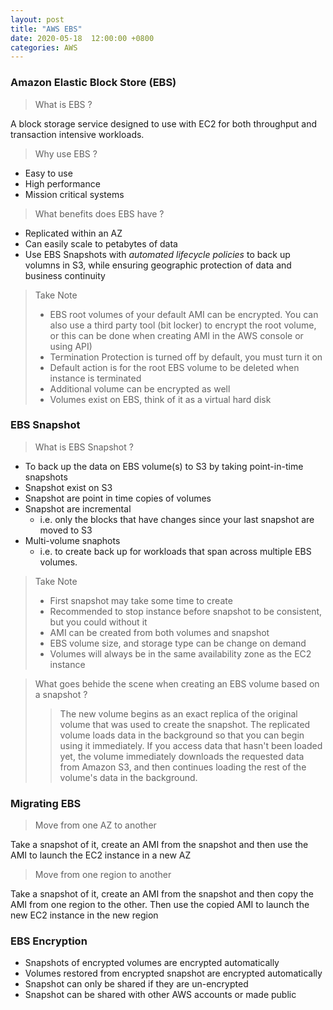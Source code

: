 ```yaml
---
layout: post
title: "AWS EBS"
date: 2020-05-18  12:00:00 +0800
categories: AWS
---
```


### Amazon Elastic Block Store (EBS)

> What is EBS ?

A block storage service designed to use with EC2 for both throughput and transaction intensive workloads.

> Why use EBS ?

- Easy to use
- High performance
- Mission critical systems

> What benefits does EBS have ?

- Replicated within an AZ
- Can easily scale to petabytes of data
- Use EBS Snapshots with *automated lifecycle policies* to back up volumns in S3, while ensuring geographic protection of data and business continuity

> Take Note
> - EBS root volumes of your default AMI can be encrypted. You can also use a third party tool (bit locker) to encrypt the root volume, or this can be done when creating AMI in the AWS console or using API)
> - Termination Protection is turned off by default, you must turn it on
> - Default action is for the root EBS volume to be deleted when instance is terminated
> - Additional volume can be encrypted as well
> - Volumes exist on EBS, think of it as a virtual hard disk

### EBS Snapshot

> What is EBS Snapshot ?

- To back up the data on EBS volume(s) to S3 by taking point-in-time snapshots
- Snapshot exist on S3
- Snapshot are point in time copies of volumes
- Snapshot are incremental 
  - i.e. only the blocks that have changes since your last snapshot are moved to S3
- Multi-volume snaphots
  - i.e. to create back up for workloads that span across multiple EBS volumes.

> Take Note 
> - First snapshot may take some time to create
> - Recommended to stop instance before snapshot to be consistent, but you could without it
> - AMI can be created from both volumes and snapshot
> - EBS volume size, and storage type can be change on demand
> - Volumes will always be in the same availability zone as the EC2 instance

> What goes behide the scene when creating an EBS volume based on a snapshot ?
> 
>> The new volume begins as an exact replica of the original volume that was used to 
>> create the snapshot. The replicated volume loads data in the background so that
>> you can begin using it immediately. If you access data that hasn't been loaded 
>> yet, the volume immediately downloads the requested data from Amazon S3, and then 
>> continues loading the rest of the volume's data in the background.

### Migrating EBS

> Move from one AZ to another

Take a snapshot of it, create an AMI from the snapshot and then use the AMI to launch the EC2 instance in a new AZ

> Move from one region to another

Take a snapshot of it, create an AMI from the snapshot and then copy the AMI from one region to the other. Then use the copied AMI to launch the new EC2 instance in the new region

### EBS Encryption
- Snapshots of encrypted volumes are encrypted automatically
- Volumes restored from encrypted snapshot are encrypted automatically
- Snapshot can only be shared if they are un-encrypted
- Snapshot can be shared with other AWS accounts or made public